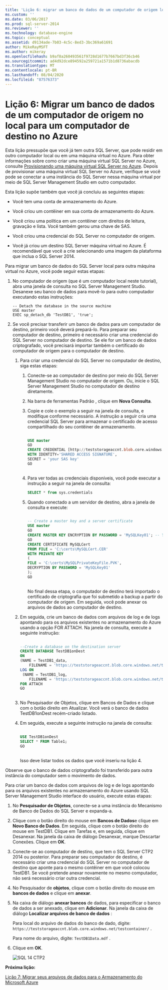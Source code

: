 ```yaml
---
title: 'Lição 6: migrar um banco de dados de um computador de origem local para um computador de destino no Azure | Microsoft Docs'
ms.custom: ''
ms.date: 03/06/2017
ms.prod: sql-server-2014
ms.reviewer: ''
ms.technology: database-engine
ms.topic: conceptual
ms.assetid: d9134ade-7b03-4c5c-8ed3-3bc369a61691
author: MikeRayMSFT
ms.author: mikeray
ms.openlocfilehash: b9af8a260493561f9728d1677b7667bd3f36cb46
ms.sourcegitcommit: ad4d92dce894592a259721a1571b1d8736abacdb
ms.translationtype: MT
ms.contentlocale: pt-BR
ms.lasthandoff: 08/04/2020
ms.locfileid: "87576373"
---
```

# <a name="lesson-6-migrate-a-database-from-a-source-machine-on-premises-to-a-destination-machine-in-azure"></a>Lição 6: Migrar um banco de dados de um computador de origem no local para um computador de destino no Azure
  Esta lição pressupõe que você já tem outra SQL Server, que pode residir em outro computador local ou em uma máquina virtual no Azure. Para obter informações sobre como criar uma máquina virtual SQL Server no Azure, consulte [Provisionando uma máquina virtual SQL Server no Azure](https://www.windowsazure.com/manage/windows/common-tasks/install-sql-server/). Depois de provisionar uma máquina virtual SQL Server no Azure, verifique se você pode se conectar a uma instância do SQL Server nessa máquina virtual por meio de SQL Server Management Studio em outro computador.  
  
 Esta lição supõe também que você já concluiu as seguintes etapas:  
  
-   Você tem uma conta de armazenamento do Azure.  
  
-   Você criou um contêiner em sua conta de armazenamento do Azure.  
  
-   Você criou uma política em um contêiner com direitos de leitura, gravação e lista. Você também gerou uma chave de SAS.  
  
-   Você criou uma credencial do SQL Server no computador de origem.  
  
-   Você já criou um destino SQL Server máquina virtual no Azure. É recomendável que você a crie selecionando uma imagem da plataforma que inclua o SQL Server 2014.  
  
 Para migrar um banco de dados do SQL Server local para outra máquina virtual no Azure, você pode seguir estas etapas:  
  
1.  No computador de origem (que é um computador local neste tutorial), abra uma janela de consulta no SQL Server Management Studio. Desanexe seu banco de dados para movê-lo para outro computador executando estas instruções:  
  
    ```  
    -- Detach the database in the source machine   
    USE master  
    EXEC sp_detach_db 'TestDB1', 'true';  
    ```  
  
2.  Se você precisar transferir um banco de dados para um computador de destino, primeiro você deverá prepará-lo. Para preparar seu computador de destino, primeiro é necessário criar uma credencial do SQL Server no computador de destino. Se ele for um banco de dados criptografado, você precisará importar também o certificado do computador de origem para o computador de destino.  
  
    1.  Para criar uma credencial do SQL Server no computador de destino, siga estas etapas:  
  
        1.  Conecte-se ao computador de destino por meio do SQL Server Management Studio no computador de origem.  Ou, inicie o SQL Server Management Studio no computador de destino diretamente.  
  
        2.  Na barra de ferramentas Padrão , clique em **Nova Consulta**.  
  
        3.  Copie e cole o exemplo a seguir na janela de consulta, e modifique conforme necessário. A instrução a seguir cria uma credencial SQL Server para armazenar o certificado de acesso compartilhado do seu contêiner de armazenamento.  
  
            ```sql  
  
            USE master   
            GO   
            CREATE CREDENTIAL [http://teststorageaccnt.blob.core.windows.net/testcontainer]   
            WITH IDENTITY='SHARED ACCESS SIGNATURE',   
            SECRET = 'your SAS key'   
            GO  
  
            ```  
  
        4.  Para ver todas as credenciais disponíveis, você pode executar a instrução a seguir na janela de consulta:  
  
            ```sql  
            SELECT * from sys.credentials   
            ```  
  
        5.  Quando conectado a um servidor de destino, abra a janela de consulta e execute:  
  
            ```sql  
  
            -- Create a master key and a server certificate   
            USE master   
            GO   
            CREATE MASTER KEY ENCRYPTION BY PASSWORD = 'MySQLKey01'; -- You may use a different password.   
            GO   
            CREATE CERTIFICATE MySQLCert   
            FROM FILE = 'C:\certs\MySQLCert.CER'   
            WITH PRIVATE KEY   
            (   
            FILE = 'C:\certs\MySQLPrivateKeyFile.PVK',   
            DECRYPTION BY PASSWORD = 'MySQLKey01'   
            );   
            GO  
  
            ```  
  
             No final dessa etapa, o computador de destino terá importado o certificado de criptografia que foi submetido a backup a partir do computador de origem. Em seguida, você pode anexar os arquivos de dados ao computador de destino.  
  
    2.  Em seguida, crie um banco de dados com arquivos de log e de logs apontando para os arquivos existentes no armazenamento do Azure usando a opção FOR ATTACH. Na janela de consulta, execute a seguinte instrução:  
  
        ```sql  
  
        --Create a database on the destination server   
        CREATE DATABASE TestDB1onDest   
        ON   
        (NAME = TestDB1_data,   
            FILENAME = 'https://teststorageaccnt.blob.core.windows.net/testcontainer/TestDB1Data.mdf' )   
        LOG ON   
         (NAME = TestDB1_log,   
            FILENAME = 'https://teststorageaccnt.blob.core.windows.net/testcontainer/TestDB1Log.ldf')   
        FOR ATTACH   
        GO  
  
        ```  
  
    3.  No Pesquisador de Objetos, clique em Bancos de Dados e clique com o botão direito em Atualizar. Você verá o banco de dados TestDB1onDest recém-criado listado.  
  
    4.  Em seguida, execute a seguinte instrução na janela de consulta:  
  
        ```sql  
  
        USE TestDB1onDest   
        SELECT * FROM Table1;   
        GO  
  
        ```  
  
         Isso deve listar todos os dados que você inseriu na lição 4.  
  
 Observe que o banco de dados criptografado foi transferido para outra instância do computador sem o movimento de dados.  
  
 Para criar um banco de dados com arquivos de log e de logs apontando para os arquivos existentes no armazenamento do Azure usando SQL Server Management Studio interface do usuário, execute estas etapas:  
  
1.  No **Pesquisador de Objetos**, conecte-se a uma instância do Mecanismo de Banco de Dados do SQL Server e expanda-a.  
  
2.  Clique com o botão direito do mouse em **Bancos de Dados**e clique em **Novo Banco de Dados**. Em seguida, clique com o botão direito do mouse em TestDB1. Clique em Tarefas e, em seguida, clique em Desanexar. Na janela da caixa de diálogo Desanexar, marque Descartar Conexões. Clique em **OK**.  
  
3.  Conecte-se ao computador de destino, que tem o SQL Server CTP2 2014 ou posterior. Para preparar seu computador de destino, é necessário criar uma credencial do SQL Server no computador de destino que aponte para o mesmo contêiner em que você colocou TestDB1. Se você pretende anexar novamente no mesmo computador, não será necessário criar outra credencial.  
  
4.  No Pesquisador de **objetos**, clique com o botão direito do mouse em **bancos de dados** e clique em **anexar**.  
  
5.  Na caixa de diálogo **anexar bancos** de dados, para especificar o banco de dados a ser anexado, clique em **Adicionar**. Na janela da caixa de diálogo **Localizar arquivos de banco de dados** :  
  
     Para local do arquivo de dados do banco de dado, digite: `https://teststorageaccnt.blob.core.windows.net/testcontainer/` .  
  
     Para nome do arquivo, digite: `TestDB1Data.mdf` .  
  
6.  Clique em **OK**.  
  
     ![SQL 14 CTP2](../tutorials/media/ss-was-tutlesson-6-7.gif "SQL 14 CTP2")  
  
 **Próxima lição:**  
  
 [Lição 7: Migrar seus arquivos de dados para o Armazenamento do Microsoft Azure](../relational-databases/lesson-6-generate-activity-and-backup-log-using-file-snapshot-backup.md)  
  
